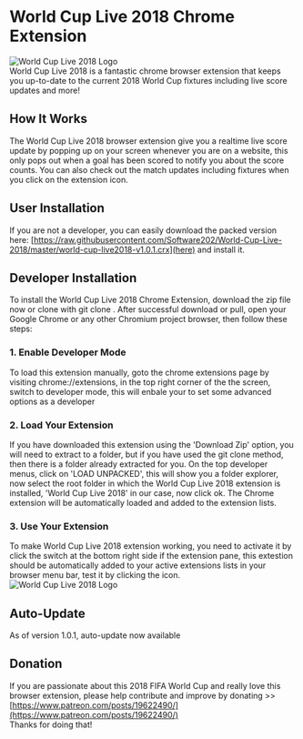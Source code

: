 #  World Cup Live 2018 Chrome Extension
<img src="https://i.imgur.com/LqWbEEW.png" alt="World Cup Live 2018 Logo" /><br />World Cup Live 2018 is a fantastic chrome browser extension that keeps you up-to-date to the current 2018 World Cup fixtures including live score updates and more!

## How It Works
The World Cup Live 2018 browser extension give you a realtime live score update by popping up on your screen whenever you are on a website, this only pops out when a goal has been scored to notify you about the score counts. You can also check out the match updates including fixtures when you click on the extension icon.

## User Installation
If you are not a developer, you can easily download the packed version here: [https://raw.githubusercontent.com/Software202/World-Cup-Live-2018/master/world-cup-live2018-v1.0.1.crx](here)  and install it.

## Developer Installation
To install the World Cup Live 2018 Chrome Extension, download the zip file now or clone with git clone . After successful download or pull, open your Google Chrome or any other Chromium project browser, then follow these steps:

### 1. Enable Developer Mode
To load this extension manually, goto the chrome extensions page by visiting chrome://extensions, in the top right corner of the the screen, switch to developer mode, this will enbale your to set some advanced options as a developer
### 2. Load Your Extension
If you have downloaded this extension using the 'Download Zip' option, you will need to extract to a folder, but if you have used the git clone method, then there is a folder already extracted for you. On the top developer menus, click on 'LOAD UNPACKED', this will show you a folder explorer, now select the root folder in which the World Cup Live 2018 extension is installed, 'World Cup Live 2018' in our case, now click ok. The Chrome extension will be automatically loaded and added to the extension lists.
### 3. Use Your Extension
To make World Cup Live 2018 extension working, you need to activate it by click the switch at the bottom right side if the extension pane, this extestion should be automatically added to your active extensions lists in your browser menu bar, test it by clicking the icon.<br/>
<img src="https://i.imgur.com/g5gbZNd.png" alt="World Cup Live 2018 Logo" />

## Auto-Update
As of version 1.0.1, auto-update now available

## Donation
If you are passionate about this 2018 FIFA World Cup and really love this browser extension, please help contribute and improve by donating >> [https://www.patreon.com/posts/19622490/](https://www.patreon.com/posts/19622490/)<br/>Thanks for doing that!